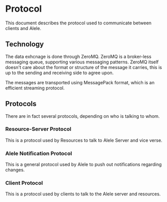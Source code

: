 # Protocol

This document describes the protocol used to communicate between clients and Alele.

## Technology

The data exhcnage is done through ZeroMQ. ZeroMQ is a broker-less messaging queue, supporting various
messaging patterns. ZeroMQ itself doesn't care about the format or structure of the message it carries,
this is up to the sending and receiving side to agree upon.

The messages are transported using MessagePack format, which is an efficient streaming protocol.

## Protocols

There are in fact several protocols, depending on who is talking to whom.

### Resource-Server Protocol

This is a protocol used by Resources to talk to Alele Server and vice verse.

### Alele Notification Protocol

This is a general protocol used by Alele to push out notifications regarding changes.

### Client Protocol

This is a protocol used by clients to talk to the Alele server and resources.



